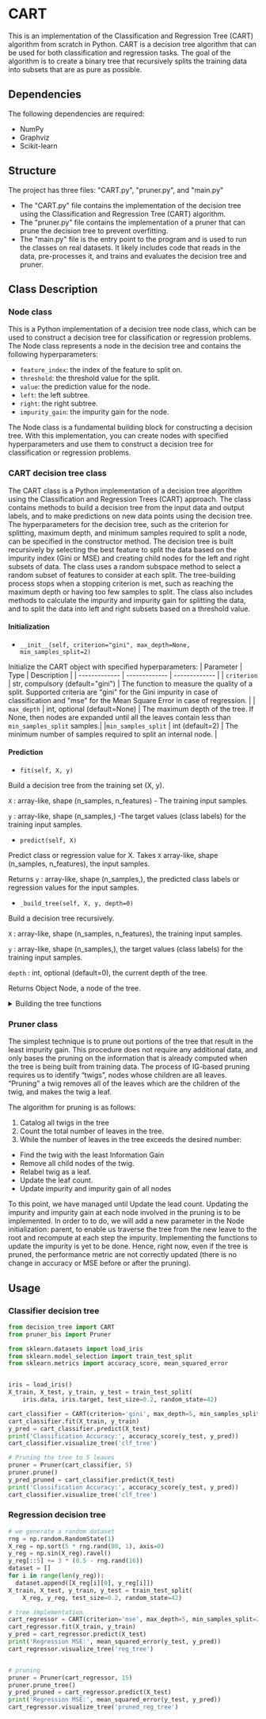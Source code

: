 # CART
This is an implementation of the Classification and Regression Tree (CART) algorithm from scratch in Python. CART is a decision tree algorithm that can be used for both classification and regression tasks. The goal of the algorithm is to create a binary tree that recursively splits the training data into subsets that are as pure as possible.

## Dependencies
The following dependencies are required:
- NumPy
- Graphviz
- Scikit-learn

## Structure
The project has three files: "CART.py", "pruner.py", and "main.py"
- The "CART.py" file contains the implementation of the decision tree using the Classification and Regression Tree (CART) algorithm.
- The "pruner.py" file contains the implementation of a pruner that can prune the decision tree to prevent overfitting.
- The "main.py" file is the entry point to the program and is used to run the classes on real datasets. It likely includes code that reads in the data, pre-processes it, and trains and evaluates the decision tree and pruner.

## Class Description
### Node class

This is a Python implementation of a decision tree node class, which can be used to construct a decision tree for classification or regression problems. The Node class represents a node in the decision tree and contains the following hyperparameters:

- `feature_index`: the index of the feature to split on.
- `threshold`: the threshold value for the split.
- `value`: the prediction value for the node.
- `left`: the left subtree.
- `right`: the right subtree.
- `impurity_gain`: the impurity gain for the node.

The Node class is a fundamental building block for constructing a decision tree. With this implementation, you can create nodes with specified hyperparameters and use them to construct a decision tree for classification or regression problems.

### CART decision tree class

The CART class is a Python implementation of a decision tree algorithm using the Classification and Regression Trees (CART) approach. The class contains methods to build a decision tree from the input data and output labels, and to make predictions on new data points using the decision tree. The hyperparameters for the decision tree, such as the criterion for splitting, maximum depth, and minimum samples required to split a node, can be specified in the constructor method. The decision tree is built recursively by selecting the best feature to split the data based on the impurity index (Gini or MSE) and creating child nodes for the left and right subsets of data. The class uses a random subspace method to select a random subset of features to consider at each split. The tree-building process stops when a stopping criterion is met, such as reaching the maximum depth or having too few samples to split. The class also includes methods to calculate the impurity and impurity gain for splitting the data, and to split the data into left and right subsets based on a threshold value.


#### Initialization

- `__init__(self, criterion="gini", max_depth=None, min_samples_split=2)`

Initialize the CART object with specified hyperparameters:
| Parameter  | Type | Description |
| ------------- | ------------- | ------------- |
| `criterion`  | str, compulsory (default="gini")  |  The function to measure the quality of a split. Supported criteria are "gini" for the Gini impurity in case of classification and "mse" for the Mean Square Error in case of regression.  |
| `max_depth`  | int, optional (default=None)  | The maximum depth of the tree. If None, then nodes are expanded until all the leaves contain less than `min_samples_split` samples.|
|`min_samples_split` | int (default=2) | The minimum number of samples required to split an internal node. |

#### Prediction

- `fit(self, X, y)`

Build a decision tree from the training set (X, y).

`X` : array-like, shape (n_samples, n_features) - The training input samples.

`y` : array-like, shape (n_samples,) -The target values (class labels) for the training input samples.



- `predict(self, X)`

Predict class or regression value for X. Takes `X` array-like, shape (n_samples, n_features), the input samples. 

Returns `y` : array-like, shape (n_samples,), the predicted class labels or regression values for the input samples.



- `_build_tree(self, X, y, depth=0)`

Build a decision tree recursively.

`X` : array-like, shape (n_samples, n_features), the training input samples.

`y` : array-like, shape (n_samples,), the target values (class labels) for the training input samples.

`depth` : int, optional (default=0), the current depth of the tree.

Returns Object Node, a node of the tree.

<details>
	<summary>Building the tree functions</summary>

- `_get_num_features(self, num_features)`

Returns the number of features to consider at each split.

- `_best_split(self, X, y, feature_indices)`

Find the best feature and threshold to split on based on the impurity gain.
This method finds the best split point for a node in the decision tree based on the information gain of each feature. 

*Parameters:*

`X`: a numpy array of shape (n_samples, n_features) containing the features of the dataset.
`y`: a numpy array of shape (n_samples,) containing the labels of the dataset.
`features_indices`: a list of the indices of the features that are used for splitting the node.

*Returns:*

`split_index`: the index of the feature that yields the highest information gain.
`split_threshold`: the value at which the best feature should be split.
`best_gain`: the information gain of the split.
`best_feature_index`: the index of the feature that yields the highest information gain.

- `_split(column, threshold)`

Splits the data based on the given feature and threshold. It returns the indices of the samples that belong to the left and right sub-nodes, respectively.

*Parameters:*

`column`: a numpy array of shape (n_samples,) containing the feature values of a specific feature.
`threshold`: a scalar representing the value at which the feature should be split.

*Returns:*

`left_indices`: a numpy array of shape (n_left_samples,) containing the indices of the samples that belong to the left sub-node.
`right_indices`: a numpy array of shape (n_right_samples,) containing the indices of the samples that belong to the right sub-node.

- `_impurity_gain(self, y, column, threshold)`

Computes the impurity gain of the split.

*Parameters:*

`y`: a numpy array of shape (n_samples,) containing the labels of the dataset.
`column`: a numpy array of shape (n_samples,) containing the values of the feature to be split.
`threshold`: the threshold value for splitting the node.

*Returns:*
The information gain of the split based on the impurity measure of the parent node and the weighted impurity measures of the child nodes.
	

- `visualize_tree(self, filename)`

Visualizes the decision tree using Graphviz. It creates a graphical representation of the tree and saves it in the specified filename. The function calls two helper functions, `_add_nodes` and `_add_edges`, to add nodes and edges to the graph.

</details>


### Pruner class

The simplest technique is to prune out portions of the tree that result in the least impurity gain. This procedure does not require any additional data, and only bases the pruning on the information that is already computed when the tree is being built from training data.
The process of IG-based pruning requires us to identify “twigs”, nodes whose children are all leaves. “Pruning” a twig removes all of the leaves which are the children of the twig, and makes the twig a leaf. 

The algorithm for pruning is as follows:

1. Catalog all twigs in the tree
2. Count the total number of leaves in the tree.
3. While the number of leaves in the tree exceeds the desired number:
- Find the twig with the least Information Gain
- Remove all child nodes of the twig.
- Relabel twig as a leaf.
- Update the leaf count.
- Update impurity and impurity gain of all nodes
	
	
To this point, we have managed until Update the lead count. Updating the impurity and impurity gain at each node involved in the pruning is to be implemented. In order to to do, we will add a new parameter in the Node initialization: parent, to enable us traverse the tree from the new leave to the root and recompute at each step the impurity. Implementing the functions to update the impurity is yet to be done. Hence, right now, even if the tree is pruned, the performance metric are not correctly updated (there is no change in accuracy or MSE before or after the pruning). 

## Usage

### Classifier decision tree

```python
from decision_tree import CART
from pruner_bis import Pruner

from sklearn.datasets import load_iris
from sklearn.model_selection import train_test_split
from sklearn.metrics import accuracy_score, mean_squared_error


iris = load_iris()
X_train, X_test, y_train, y_test = train_test_split(
    iris.data, iris.target, test_size=0.2, random_state=42)

cart_classifier = CART(criterion='gini', max_depth=5, min_samples_split=2)
cart_classifier.fit(X_train, y_train)
y_pred = cart_classifier.predict(X_test)
print('Classification Accuracy:', accuracy_score(y_test, y_pred))
cart_classifier.visualize_tree('clf_tree')

# Pruning the tree to 5 leaves
pruner = Pruner(cart_classifier, 5)
pruner.prune()
y_pred_pruned = cart_classifier.predict(X_test)
print('Classification Accuracy:', accuracy_score(y_test, y_pred))
cart_classifier.visualize_tree('clf_tree')
```

### Regression decision tree

```python
# we generate a random dataset
rng = np.random.RandomState(1)
X_reg = np.sort(5 * rng.rand(80, 1), axis=0)
y_reg = np.sin(X_reg).ravel()
y_reg[::5] += 3 * (0.5 - rng.rand(16))
dataset = []
for i in range(len(y_reg)):
  dataset.append([X_reg[i][0], y_reg[i]])
X_train, X_test, y_train, y_test = train_test_split(
    X_reg, y_reg, test_size=0.2, random_state=42)

# tree implementation
cart_regressor = CART(criterion='mse', max_depth=5, min_samples_split=2)
cart_regressor.fit(X_train, y_train)
y_pred = cart_regressor.predict(X_test)
print('Regression MSE:', mean_squared_error(y_test, y_pred))
cart_regressor.visualize_tree('reg_tree')


# pruning
pruner = Pruner(cart_regressor, 15)
pruner.prune_tree()
y_pred_pruned = cart_regressor.predict(X_test)
print('Regression MSE:', mean_squared_error(y_test, y_pred))
cart_regressor.visualize_tree('pruned_reg_tree')
```
